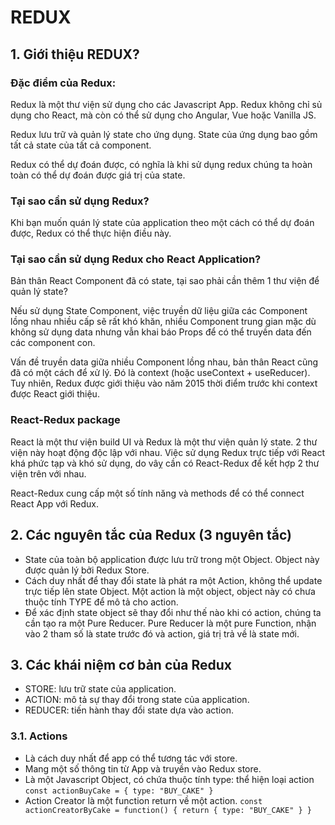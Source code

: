 # REDUX

## 1. Giới thiệu REDUX?

### Đặc điểm của Redux:

Redux là một thư viện sử dụng cho các Javascript App. Redux không chỉ sủ dụng cho React, mà còn có thể sử dụng cho Angular, Vue hoặc Vanilla JS.

Redux lưu trữ và quản lý state cho ứng dụng. State của ứng dụng bao gồm tất cả state của tất cả component.

Redux có thể dự đoán được, có nghĩa là khi sử dụng redux chúng ta hoàn toàn có thể dự đoán được giá trị của state.

### Tại sao cần sử dụng Redux?

Khi bạn muốn quán lý state của application theo một cách có thể dự đoán được, Redux có thể thực hiện điều này.

### Tại sao cần sử dụng Redux cho React Application?

Bản thân React Component đã có state, tại sao phải cần thêm 1 thư viện để quản lý state?

Nếu sử dụng State Component, việc truyền dữ liệu giữa các Component lồng nhau nhiều cấp sẽ rất khó khăn, nhiều Component trung gian mặc dù không sử dụng data nhưng vẫn khai báo Props để có thể truyền data đến các component con.

Vấn đề truyền data giữa nhiều Component lồng nhau, bản thân React cũng đã có một cách để xử lý. Đó là context (hoặc useContext + useReducer). Tuy nhiên, Redux được giới thiệu vào năm 2015 thời điểm trước khi context được React giới thiệu.

### React-Redux package

React là một thư viện build UI và Redux là một thư viện quản lý state. 2 thư viện này hoạt động độc lập với nhau. Việc sử dụng Redux trực tiếp với React khá phức tạp và khó sử dụng, do vâỵ cần có React-Redux để kết hợp 2 thư viện trên với nhau.

React-Redux cung cấp một số tính năng và methods để có thể connect React App với Redux.

## 2. Các nguyên tắc của Redux (3 nguyên tắc)

- State của toàn bộ application được lưu trữ trong một Object. Object này được quản lý bởi Redux Store.
- Cách duy nhất để thay đổi state là phát ra một Action, không thể update trực tiếp lên state Object. Một action là một object, object này có chưa thuộc tính TYPE để mô tả cho action.
- Để xác định state object sẽ thay đổi như thế nào khi có action, chúng ta cần tạo ra một Pure Reducer. Pure Reducer là một pure Function, nhận vào 2 tham số là state trước đó và action, giá trị trả về là state mới.

## 3. Các khái niệm cơ bản của Redux

- STORE: lưu trữ state của application.
- ACTION: mô tả sự thay đổi trong state của application.
- REDUCER: tiến hành thay đổi state dựa vào action.

### 3.1. Actions

- Là cách duy nhất để app có thể tương tác với store.
- Mang một số thông tin từ App và truyền vào Redux store.
- Là một Javascript Object, có chứa thuộc tính type: thể hiện loại action
  `const actionBuyCake = {
      type: "BUY_CAKE"
  }`
- Action Creator là một function return về một action.
  `const actionCreatorByCake = function() {
      return {
          type: "BUY_CAKE"
      }
  }`
